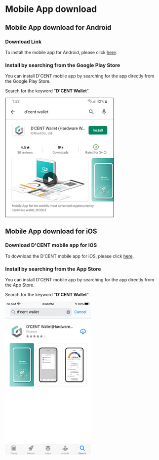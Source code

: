 # Mobile App download

## Mobile App download for Android <a id="android"></a>

### Download Link

To install the mobile app for Android, please click [here](https://play.google.com/store/apps/details?id=com.kr.iotrust.dcent.wallet).

### Install by searching from the Google Play Store

You can install D'CENT mobile app by searching for the app directly from the Google Play Store.

Search for the keyword "**D'CENT Wallet**".

![](../.gitbook/assets/image%20%2852%29.png)

## Mobile App download for iOS

### Download D'CENT mobile app for iOS

To download the D'CENT mobile app for iOS, please click [here](https://apps.apple.com/kr/app/dcent-hardware-wallet/id1447206611).

### Install by searching from the App Store

You can install D'CENT mobile app by searching for the app directly from the App Store.

Search for the keyword "**D'CENT Wallet**".

![](../.gitbook/assets/image%20%284%29.png)

